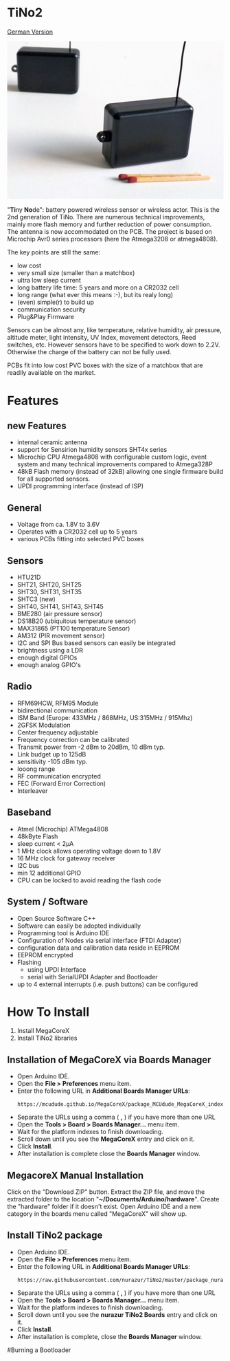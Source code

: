 # TiNo2
[German Version](https://github.com/nurazur/TiNo2/blob/master/LIESMICH.md)

![](https://github.com/nurazur/TiNo/blob/master/matchbox.jpg)

"**Ti**ny **No**de": battery powered wireless sensor or wireless actor.
This is the 2nd generation of TiNo. There are numerous technical improvements, mainly more flash memory and further reduction of power consumption. The antenna is now accommodated on the PCB. The project is based on Microchip Avr0 series processors (here the Atmega3208 or atmega4808).

The key points are still the same:

- low cost
- very small size (smaller than a matchbox)
- ultra low sleep current
- long battery life time: 5 years and more on a CR2032 cell
- long range (what ever this means :-), but its realy long)
- (even) simple(r) to build up
- communication security
- Plug&Play Firmware

Sensors can be almost any, like temperature, relative humidity, air pressure, altitude meter, light intensity, UV Index, movement detectors, Reed switches, etc. However sensors have to be specified to work down to 2.2V. Otherwise the charge of the battery can not be fully used.

PCBs fit into low cost PVC boxes with the size of a matchbox that are readily available on the market.  

# Features
## new Features
- internal ceramic antenna
- support for Sensirion humidity sensors SHT4x series
- Microchip CPU Atmega4808 with configurable custom logic, event system and many technical improvements compared to Atmega328P
- 48kB Flash memory (instead of 32kB) allowing one single firmware build for all supported sensors.
- UPDI programming interface (instead of ISP)

## General
- Voltage from ca. 1.8V to 3.6V
- Operates with a CR2032 cell up to 5 years
- various PCBs fitting into selected PVC boxes

## Sensors
- HTU21D
- SHT21, SHT20, SHT25
- SHT30, SHT31, SHT35
- SHTC3 (new)
- SHT40, SHT41, SHT43, SHT45
- BME280 (air pressure sensor)
- DS18B20 (ubiquitous temperature sensor)
- MAX31865 (PT100 temperature Sensor)
- AM312 (PIR movement sensor)
- I2C and SPI Bus based sensors can easily be integrated
- brightness using a LDR
- enough digital GPIOs
- enough analog GPIO's

## Radio
- RFM69HCW, RFM95 Module
- bidirectional communication
- ISM Band (Europe: 433MHz / 868MHz, US:315MHz / 915Mhz)
- 2GFSK Modulation
- Center frequency adjustable
- Frequency correction can be calibrated
- Transmit power from -2 dBm to 20dBm, 10 dBm typ.
- Link budget up to 125dB
- sensitivity -105 dBm typ.
- looong range
- RF communication encrypted
- FEC (Forward Error Correction)
- Interleaver

## Baseband
- Atmel (Microchip) ATMega4808
- 48kByte Flash
- sleep current < 2µA
- 1 MHz clock allows operating voltage down to 1.8V
- 16 MHz clock for gateway receiver
- I2C bus
- min 12 additional GPIO
- CPU can be locked to avoid reading the flash code

## System / Software
- Open Source Software C++
- Software can easily be adopted individually
- Programming tool is Arduino IDE
- Configuration of Nodes via serial interface (FTDI Adapter)
- configuration data and calibration data reside in EEPROM
- EEPROM encrypted
- Flashing
  - using UPDI Interface
  - serial with SerialUPDI Adapter and Bootloader
- up to 4 external interrupts (i.e. push buttons) can be configured

# How To Install
1. Install MegaCoreX
2. Install TiNo2 libraries

## Installation of  MegaCoreX via Boards Manager
* Open Arduino IDE.
* Open the **File > Preferences** menu item.
* Enter the following URL in **Additional Boards Manager URLs**:
    ```
    https://mcudude.github.io/MegaCoreX/package_MCUdude_MegaCoreX_index.json
    ```
* Separate the URLs using a comma ( **,** ) if you have more than one URL
* Open the **Tools > Board > Boards Manager...** menu item.
* Wait for the platform indexes to finish downloading.
* Scroll down until you see the **MegaCoreX** entry and click on it.
* Click **Install**.
* After installation is complete close the **Boards Manager** window.

## MegacoreX Manual Installation
Click on the "Download ZIP" button. Extract the ZIP file, and move the extracted folder to the location "**~/Documents/Arduino/hardware**". Create the "hardware" folder if it doesn't exist.
Open Arduino IDE and a new category in the boards menu called "MegaCoreX" will show up.

## Install TiNo2 package
* Open Arduino IDE.
* Open the **File > Preferences** menu item.
* Enter the following URL in **Additional Boards Manager URLs**:
    ```
    https://raw.githubusercontent.com/nurazur/TiNo2/master/package_nurazur_TiNo2_index.json
    ```
* Separate the URLs using a comma ( **,** ) if you have more than one URL
* Open the **Tools > Board > Boards Manager...** menu item.
* Wait for the platform indexes to finish downloading.
* Scroll down until you see the **nurazur TiNo2 Boards** entry and click on it.
* Click **Install**.
* After installation is complete, close the **Boards Manager** window.

#Burning a Bootloader